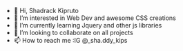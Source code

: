 - 👋 Hi, Shadrack Kipruto
- 👀 I’m interested in Web Dev and awesome CSS creations
- 🌱 I’m currently learning Jquery and other js libraries
- 💞️ I’m looking to collaborate on all projects
- 📫 How to reach me :IG @_sha.ddy_kips

<!---
kiprudroid/kiprudroid is a ✨ special ✨ repository because its `README.md` (this file) appears on your GitHub profile.
You can click the Preview link to take a look at your changes.
--->
